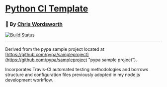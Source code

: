 # [Python CI Template](https://github.com/cmw278/python-template)
### :bust_in_silhouette: By [Chris Wordsworth](https://github.com/cmw278/)

[![Build Status](https://travis-ci.com/cmw278/BCDE321_uml_generator.svg?token=qYYqgHkxRA8d8Yy93rfh&branch=master)](https://travis-ci.com/cmw278/BCDE321_uml_generator)

---

Derived from the pypa sample project located at [https://github.com/pypa/sampleproject](https://github.com/pypa/sampleproject "pypa sample project").

Incorporates Travis-CI automated testing methodologies and borrows structure and configuration files previously adopted in my node.js development workflow.
